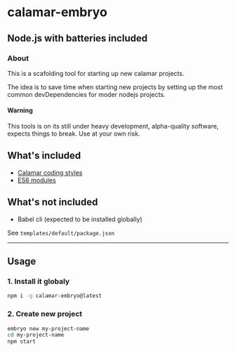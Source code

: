 # calamar-embryo

## Node.js with batteries included

### About
This is a scafolding tool for starting up new calamar projects.

The idea is to save time when starting new projects by setting up the most
common devDependencies for moder nodejs projects.

#### Warning
This tools is on its still under heavy development, alpha-quality software,
expects things to break. Use at your own risk.

## What's included

- [Calamar coding styles][eslint-config-calamar]
- [ES6 modules][transform-es2015-modules-commonjs]

## What's not included

- Babel cli (expected to be installed globally)

See ```templates/default/package.json```

---

## Usage

### 1. Install it globaly
```sh
npm i -g calamar-embryo@latest
```

### 2. Create new project
```sh
embryo new my-project-name
cd my-project-name
npm start
```

[eslint-config-calamar]: https://github.com/calamar-io/eslint-config-calamar
[transform-es2015-modules-commonjs]: https://babeljs.io/docs/plugins/transform-es2015-modules-commonjs/
